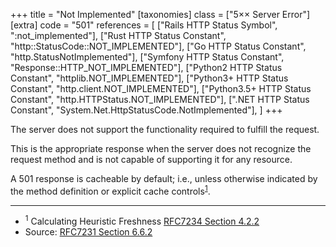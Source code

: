 +++
title = "Not Implemented"
[taxonomies]
class = ["5&times;&times; Server Error"]
[extra]
code = "501"
references = [
    ["Rails HTTP Status Symbol", ":not_implemented"],
    ["Rust HTTP Status Constant", "http::StatusCode::NOT_IMPLEMENTED"],
    ["Go HTTP Status Constant", "http.StatusNotImplemented"],
    ["Symfony HTTP Status Constant", "Response::HTTP_NOT_IMPLEMENTED"],
    ["Python2 HTTP Status Constant", "httplib.NOT_IMPLEMENTED"],
    ["Python3+ HTTP Status Constant", "http.client.NOT_IMPLEMENTED"],
    ["Python3.5+ HTTP Status Constant", "http.HTTPStatus.NOT_IMPLEMENTED"],
    [".NET HTTP Status Constant", "System.Net.HttpStatusCode.NotImplemented"],
]
+++

The server does not support the functionality required to fulfill the request.

This is the appropriate response when the server does not recognize the request method and is not capable of supporting it for any resource.

A 501 response is cacheable by default; i.e., unless otherwise indicated by the method definition or explicit cache controls<sup>[1](#ref-1)</sup>.

---

* <span id="ref-1"><sup>1</sup> Calculating Heuristic Freshness
[RFC7234 Section 4.2.2][2]</span>
* Source: [RFC7231 Section 6.6.2][1]

[1]: <http://tools.ietf.org/html/rfc7231#section-6.6.2>
[2]: <http://tools.ietf.org/html/rfc7234#section-4.2.2>
